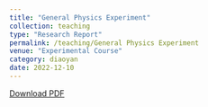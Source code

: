 ```yaml
---
title: "General Physics Experiment"
collection: teaching
type: "Research Report"
permalink: /teaching/General Physics Experiment
venue: "Experimental Course"
category: diaoyan
date: 2022-12-10
---
```


[Download PDF](http://ShangrunLu666.github.io/files/基础物理实验.pdf)
